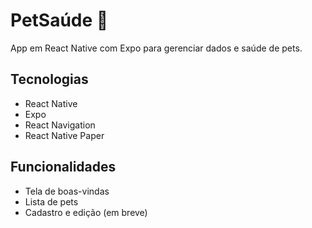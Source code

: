 # PetSaúde 🐾

App em React Native com Expo para gerenciar dados e saúde de pets.

## Tecnologias

- React Native
- Expo
- React Navigation
- React Native Paper

## Funcionalidades

- Tela de boas-vindas
- Lista de pets
- Cadastro e edição (em breve)
